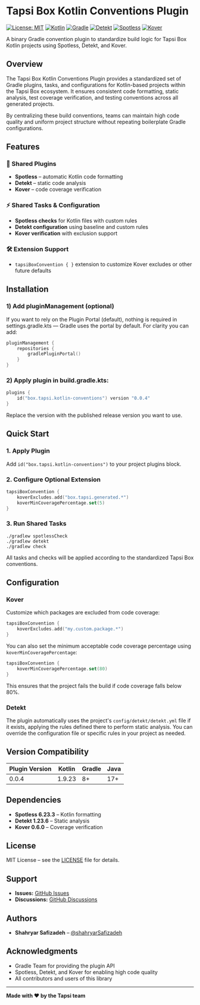 # Tapsi Box Kotlin Conventions Plugin

[![License: MIT](https://img.shields.io/badge/License-MIT-yellow.svg)](https://opensource.org/licenses/MIT)
[![Kotlin](https://img.shields.io/badge/kotlin-1.9.22-blue.svg)](https://kotlinlang.org)
[![Gradle](https://img.shields.io/badge/Gradle-8.0+-green.svg)](https://gradle.org)
[![Detekt](https://img.shields.io/badge/Detekt-1.23.6-blue.svg)](https://detekt.github.io/detekt/)
[![Spotless](https://img.shields.io/badge/Spotless-6.23.3-orange.svg)](https://github.com/diffplug/spotless)
[![Kover](https://img.shields.io/badge/Kover-0.6.0-purple.svg)](https://kotlin.github.io/kotlinx-kover/)

A binary Gradle convention plugin to standardize build logic for Tapsi Box Kotlin projects using Spotless, Detekt, and Kover.

## Overview

The Tapsi Box Kotlin Conventions Plugin provides a standardized set of Gradle plugins, tasks, and configurations for Kotlin-based projects within the Tapsi Box ecosystem. It ensures consistent code formatting, static analysis, test coverage verification, and testing conventions across all generated projects.

By centralizing these build conventions, teams can maintain high code quality and uniform project structure without repeating boilerplate Gradle configurations.

## Features

### 🔧 Shared Plugins
- **Spotless** – automatic Kotlin code formatting
- **Detekt** – static code analysis
- **Kover** – code coverage verification

### ⚡ Shared Tasks & Configuration
- **Spotless checks** for Kotlin files with custom rules
- **Detekt configuration** using baseline and custom rules
- **Kover verification** with exclusion support

### 🛠 Extension Support
- `tapsiBoxConvention { }` extension to customize Kover excludes or other future defaults

## Installation

### 1) Add pluginManagement (optional)

If you want to rely on the Plugin Portal (default), nothing is required in settings.gradle.kts — Gradle uses the portal by default. For clarity you can add:
```kotlin
pluginManagement {
    repositories {
        gradlePluginPortal()
    }
}
````

### 2) Apply plugin in build.gradle.kts:

```kotlin
plugins {
    id("box.tapsi.kotlin-conventions") version "0.0.4"
}
```
Replace the version with the published release version you want to use.


## Quick Start

### 1. Apply Plugin

Add `id("box.tapsi.kotlin-conventions")` to your project plugins block.

### 2. Configure Optional Extension

```kotlin
tapsiBoxConvention {
    koverExcludes.add("box.tapsi.generated.*")
    koverMinCoveragePercentage.set(5)
}
```
### 3. Run Shared Tasks

```
./gradlew spotlessCheck
./gradlew detekt
./gradlew check
```

All tasks and checks will be applied according to the standardized Tapsi Box conventions.

## Configuration

### Kover

Customize which packages are excluded from code coverage:

```kotlin
tapsiBoxConvention {
    koverExcludes.add("my.custom.package.*")
}
```

You can also set the minimum acceptable code coverage percentage using `koverMinCoveragePercentage`:

```kotlin
tapsiBoxConvention {
    koverMinCoveragePercentage.set(80)
}
```
This ensures that the project fails the build if code coverage falls below 80%.

### Detekt

The plugin automatically uses the project's `config/detekt/detekt.yml` file if it exists, applying the rules defined there to perform static analysis. You can override the configuration file or specific rules in your project as needed.

## Version Compatibility

| Plugin Version | Kotlin | Gradle | Java |
|----------------|--------| ------ |------|
| 0.0.4          | 1.9.23 | 8+     | 17+  |

## Dependencies

* **Spotless 6.23.3** – Kotlin formatting
* **Detekt 1.23.6** – Static analysis
* **Kover 0.6.0** – Coverage verification

## License

MIT License – see the [LICENSE](LICENSE) file for details.

## Support

* **Issues:** [GitHub Issues](https://github.com/tapsi-box/tapsibox-convention-plugin/issues)
* **Discussions:** [GitHub Discussions](https://github.com/tapsi-box/tapsibox-convention-plugin/discussions)

## Authors

* **Shahryar Safizadeh** – [@shahryarSafizadeh](https://github.com/shahryarSafizadeh/)

## Acknowledgments

* Gradle Team for providing the plugin API
* Spotless, Detekt, and Kover for enabling high code quality
* All contributors and users of this library

---

**Made with ❤️ by the Tapsi team**
